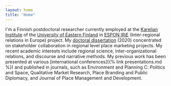 ```yaml
---
layout: home
title: "Home"
---
```


I'm a Finnish postdoctoral researcher currently employed at the [Karelian Institute](https://www.uef.fi/en/unit/karelian-institute) of the [University of Eastern Finland](https://www.uef.fi/) in [ESPON IRiE](https://www.espon.eu/programme/projects/espon-2020/applied-research/interregional-relations-europe) (Inter-regional relations in Europe) project. My [doctoral dissertation](https://erepo.uef.fi/handle/123456789/23804) (2020) concentrated on stakeholder collaboration in regional level place marketing projects. My recent academic interests include regional science, inter-organizational relations, and discourse and narrative methods. My previous work has been presented at various [international conferences]({% link presentations.md %}) and published in journals, such as Environment and Planning C: Politics and Space, Qualitative Market Research, Place Branding and Public Diplomacy, and Journal of Place Management and Development. 


